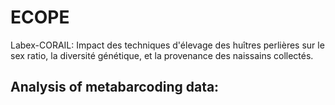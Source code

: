 # ECOPE
Labex-CORAIL: Impact des techniques d'élevage des huîtres perlières sur le sex ratio, la diversité génétique, et la provenance des naissains collectés.


## Analysis of metabarcoding data:
